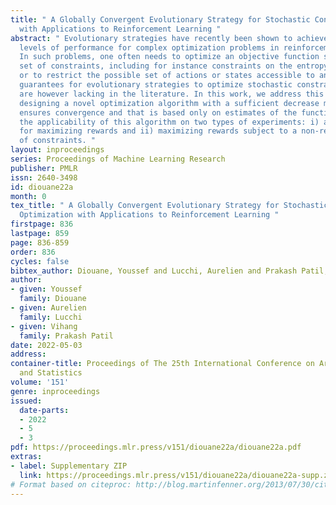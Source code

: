 ```yaml
---
title: " A Globally Convergent Evolutionary Strategy for Stochastic Constrained Optimization
  with Applications to Reinforcement Learning "
abstract: " Evolutionary strategies have recently been shown to achieve competing
  levels of performance for complex optimization problems in reinforcement learning.
  In such problems, one often needs to optimize an objective function subject to a
  set of constraints, including for instance constraints on the entropy of a policy
  or to restrict the possible set of actions or states accessible to an agent. Convergence
  guarantees for evolutionary strategies to optimize stochastic constrained problems
  are however lacking in the literature. In this work, we address this problem by
  designing a novel optimization algorithm with a sufficient decrease mechanism that
  ensures convergence and that is based only on estimates of the functions. We demonstrate
  the applicability of this algorithm on two types of experiments: i) a control task
  for maximizing rewards and ii) maximizing rewards subject to a non-relaxable set
  of constraints. "
layout: inproceedings
series: Proceedings of Machine Learning Research
publisher: PMLR
issn: 2640-3498
id: diouane22a
month: 0
tex_title: " A Globally Convergent Evolutionary Strategy for Stochastic Constrained
  Optimization with Applications to Reinforcement Learning "
firstpage: 836
lastpage: 859
page: 836-859
order: 836
cycles: false
bibtex_author: Diouane, Youssef and Lucchi, Aurelien and Prakash Patil, Vihang
author:
- given: Youssef
  family: Diouane
- given: Aurelien
  family: Lucchi
- given: Vihang
  family: Prakash Patil
date: 2022-05-03
address:
container-title: Proceedings of The 25th International Conference on Artificial Intelligence
  and Statistics
volume: '151'
genre: inproceedings
issued:
  date-parts:
  - 2022
  - 5
  - 3
pdf: https://proceedings.mlr.press/v151/diouane22a/diouane22a.pdf
extras:
- label: Supplementary ZIP
  link: https://proceedings.mlr.press/v151/diouane22a/diouane22a-supp.zip
# Format based on citeproc: http://blog.martinfenner.org/2013/07/30/citeproc-yaml-for-bibliographies/
---
```

